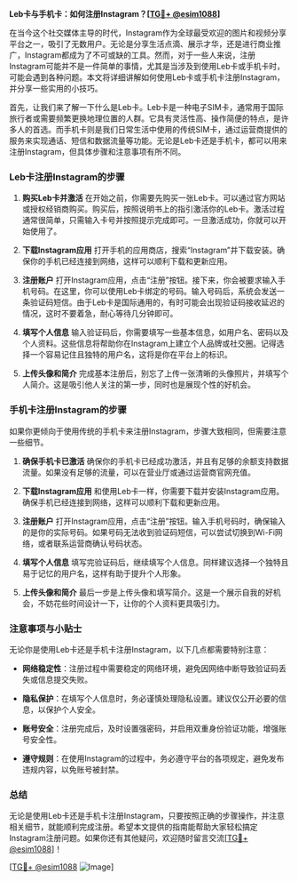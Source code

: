 **Leb卡与手机卡：如何注册Instagram？[[TG💪+ @esim1088](https://t.me/s/esim1088)]**

在当今这个社交媒体主导的时代，Instagram作为全球最受欢迎的图片和视频分享平台之一，吸引了无数用户。无论是分享生活点滴、展示才华，还是进行商业推广，Instagram都成为了不可或缺的工具。然而，对于一些人来说，注册Instagram可能并不是一件简单的事情，尤其是当涉及到使用Leb卡或手机卡时，可能会遇到各种问题。本文将详细讲解如何使用Leb卡或手机卡注册Instagram，并分享一些实用的小技巧。

首先，让我们来了解一下什么是Leb卡。Leb卡是一种电子SIM卡，通常用于国际旅行者或需要频繁更换地理位置的人群。它具有灵活性高、操作简便的特点，是许多人的首选。而手机卡则是我们日常生活中使用的传统SIM卡，通过运营商提供的服务来实现通话、短信和数据流量等功能。无论是Leb卡还是手机卡，都可以用来注册Instagram，但具体步骤和注意事项有所不同。

### Leb卡注册Instagram的步骤

1. **购买Leb卡并激活**
   在开始之前，你需要先购买一张Leb卡。可以通过官方网站或授权经销商购买。购买后，按照说明书上的指引激活你的Leb卡。激活过程通常很简单，只需输入卡号并按照提示完成即可。一旦激活成功，你就可以开始使用了。

2. **下载Instagram应用**
   打开手机的应用商店，搜索“Instagram”并下载安装。确保你的手机已经连接到网络，这样可以顺利下载和更新应用。

3. **注册账户**
   打开Instagram应用，点击“注册”按钮。接下来，你会被要求输入手机号码。在这里，你可以使用Leb卡绑定的号码。输入号码后，系统会发送一条验证码短信。由于Leb卡是国际通用的，有时可能会出现验证码接收延迟的情况，这时不要着急，耐心等待几分钟即可。

4. **填写个人信息**
   输入验证码后，你需要填写一些基本信息，如用户名、密码以及个人资料。这些信息将帮助你在Instagram上建立个人品牌或社交圈。记得选择一个容易记住且独特的用户名，这将是你在平台上的标识。

5. **上传头像和简介**
   完成基本注册后，别忘了上传一张清晰的头像照片，并填写个人简介。这是吸引他人关注的第一步，同时也是展现个性的好机会。

### 手机卡注册Instagram的步骤

如果你更倾向于使用传统的手机卡来注册Instagram，步骤大致相同，但需要注意一些细节。

1. **确保手机卡已激活**
   确保你的手机卡已经成功激活，并且有足够的余额支持数据流量。如果没有足够的流量，可以在营业厅或通过运营商官网充值。

2. **下载Instagram应用**
   和使用Leb卡一样，你需要下载并安装Instagram应用。确保手机已经连接到网络，这样可以顺利下载和更新应用。

3. **注册账户**
   打开Instagram应用，点击“注册”按钮。输入手机号码时，确保输入的是你的实际号码。如果号码无法收到验证码短信，可以尝试切换到Wi-Fi网络，或者联系运营商确认号码状态。

4. **填写个人信息**
   填写完验证码后，继续填写个人信息。同样建议选择一个独特且易于记忆的用户名，这样有助于提升个人形象。

5. **上传头像和简介**
   最后一步是上传头像和填写简介。这是一个展示自我的好机会，不妨花些时间设计一下，让你的个人资料更具吸引力。

### 注意事项与小贴士

无论你是使用Leb卡还是手机卡注册Instagram，以下几点都需要特别注意：

- **网络稳定性**：注册过程中需要稳定的网络环境，避免因网络中断导致验证码丢失或信息提交失败。
  
- **隐私保护**：在填写个人信息时，务必谨慎处理隐私设置。建议仅公开必要的信息，以保护个人安全。

- **账号安全**：注册完成后，及时设置强密码，并启用双重身份验证功能，增强账号安全性。

- **遵守规则**：在使用Instagram的过程中，务必遵守平台的各项规定，避免发布违规内容，以免账号被封禁。

### 总结

无论是使用Leb卡还是手机卡注册Instagram，只要按照正确的步骤操作，并注意相关细节，就能顺利完成注册。希望本文提供的指南能帮助大家轻松搞定Instagram注册问题。如果你还有其他疑问，欢迎随时留言交流[[TG💪+ @esim1088](https://t.me/s/esim1088)]！

[[TG💪+ @esim1088](https://t.me/s/esim1088) ![Image](https://i.postimg.cc/4NQfJmqS/Snipaste-2025-05-13-00-14-12.png)]